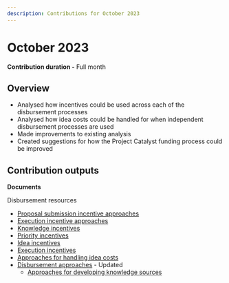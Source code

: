 ```yaml
---
description: Contributions for October 2023
---
```


# October 2023

**Contribution duration -** Full month



## **Overview**

* Analysed how incentives could be used across each of the disbursement processes
* Analysed how idea costs could be handled for when independent disbursement processes are used&#x20;
* Made improvements to existing analysis
* Created suggestions for how the Project Catalyst funding process could be improved



## **Contribution outputs**



**Documents**

Disbursement resources

* [Proposal submission incentive approaches](https://disbursement.treasuries.io/incentives/proposal-submission-incentive-approaches)
* [Execution incentive approaches](https://disbursement.treasuries.io/incentives/execution-incentive-approaches)
* [Knowledge incentives](https://disbursement.treasuries.io/knowledge/knowledge-incentives)
* [Priority incentives](https://disbursement.treasuries.io/priorities/priority-incentives)
* [Idea incentives](https://disbursement.treasuries.io/ideas/idea-incentives)
* [Execution incentives](https://disbursement.treasuries.io/execution/execution-incentives)
* [Approaches for handling idea costs](https://disbursement.treasuries.io/ideas/approaches-for-handling-idea-costs)
* [Disbursement approaches](https://disbursement.treasuries.io/disbursement-process/disbursement-approaches) - Updated
  * [Approaches for developing knowledge sources](https://disbursement.treasuries.io/disbursement-process/disbursement-approaches/approaches-for-developing-knowledge-sources)
